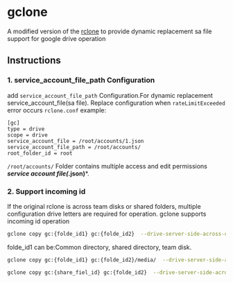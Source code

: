  
# gclone  

A modified version of the [rclone](//github.com/rclone/rclone) to provide dynamic replacement sa file support for google drive operation

## Instructions

### 1. service_account_file_path Configuration

add `service_account_file_path` Configuration.For dynamic replacement service_account_file(sa file). Replace configuration when `rateLimitExceeded` error occurs
`rclone.conf` example:  

```text
[gc]
type = drive  
scope = drive  
service_account_file = /root/accounts/1.json  
service_account_file_path = /root/accounts/  
root_folder_id = root  
```

`/root/accounts/` Folder contains multiple access and edit permissions ***service account file(*.json)***.  
  
### 2. Support incoming id

If the original rclone is across team disks or shared folders, multiple configuration drive letters are required for operation.
gclone supports incoming id operation

```bash
gclone copy gc:{folde_id1} gc:{folde_id2}  --drive-server-side-across-configs
```

folde_id1 can be:Common directory, shared directory, team disk. 

```bash
gclone copy gc:{folde_id1} gc:{folde_id2}/media/  --drive-server-side-across-configs
```

```bash
gclone copy gc:{share_fiel_id} gc:{folde_id2}  --drive-server-side-across-configs
```
